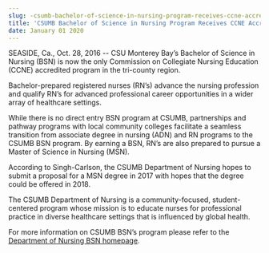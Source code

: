 ```yaml
---
slug: -csumb-bachelor-of-science-in-nursing-program-receives-ccne-accreditation
title: 'CSUMB Bachelor of Science in Nursing Program Receives CCNE Accreditation'
date: January 01 2020
---
```


 
<p>
  SEASIDE, Ca., Oct. 28, 2016 -- CSU Monterey Bay’s Bachelor of Science in
  Nursing (BSN) is now the only Commission on Collegiate Nursing Education
  (CCNE) accredited program in the tri-county region.
</p>
<p>
  Bachelor&#45;prepared registered nurses &#40;RN’s&#41; advance the nursing
  profession and qualify RN’s for advanced professional career opportunities in
  a wider array of healthcare settings.
</p>
<p>
  While there is no direct entry BSN program at CSUMB, partnerships and pathway
  programs with local community colleges facilitate a seamless transition from
  associate degree in nursing &#40;ADN&#41; and RN programs to the CSUMB BSN
  program. By earning a BSN, RN’s are also prepared to pursue a Master of
  Science in Nursing &#40;MSN&#41;.
</p>
<p>
  According to Singh&#45;Carlson, the CSUMB Department of Nursing hopes to
  submit a proposal for a MSN degree in 2017 with hopes that the degree could be
  offered in 2018.
</p>
<p>
  The CSUMB Department of Nursing is a community&#45;focused,
  student&#45;centered program whose mission is to educate nurses for
  professional practice in diverse healthcare settings that is influenced by
  global health.
</p>
<p>
  For more information on CSUMB BSN’s program please refer to the
  <a href="https://csumb.edu/nursing">Department of Nursing BSN homepage</a>.
</p>
 

